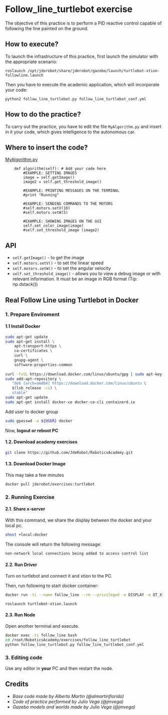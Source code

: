 # Follow_line_turtlebot exercise
The objective of this practice is to perform a PID reactive control capable of following the line painted on the ground.

## How to execute?
To launch the infrastructure of this practice, first launch the simulator with the appropriate scenario:
```
roslaunch /opt/jderobot/share/jderobot/gazebo/launch/turtlebot-xtion-followline.launch
```
Then you have to execute the academic application, which will incorporate your code:
```
python2 follow_line_turtlebot.py follow_line_turtlebot_conf.yml
```

## How to do the practice?
To carry out the practice, you have to edit the file `MyAlgorithm.py` and insert in it your code, which gives intelligence to the autonomous car.

## Where to insert the code?
[MyAlgorithm.py](MyAlgorithm.py#L109)
```
    def algorithm(self): # Add your code here
        #EXAMPLE: GETTING IMAGES
        image = self.getImage()
        image2 = self.get_threshold_image()

        #EXAMPLE: PRINTING MESSAGES ON THE TERMINAL
        #print "Running"

        #EXAMPLE: SENDING COMMANDS TO THE MOTORS
        #self.motors.setV(10)
        #self.motors.setW(5)

        #EXAMPLE: SHOWING IMAGES ON THE GUI
        self.set_color_image(image)
        #self.set_threshold_image (image2)

```

## API
* `self.getImage()` - to get the image 
* `self.motors.setV()` - to set the linear speed
* `self.motors.setW()` - to set the angular velocity
* `self.set_threshold_image()` - allows you to view a debug image or with relevant information. It must be an image in RGB format (Tip: np.dstack())

## Real Follow Line using Turtlebot in Docker

### 1. Prepare Enviroment
#### 1.1 Install Docker

```bash
sudo apt-get update
sudo apt-get install \
    apt-transport-https \
    ca-certificates \
    curl \
    gnupg-agent \
    software-properties-common
    
curl -fsSL https://download.docker.com/linux/ubuntu/gpg | sudo apt-key add -
sudo add-apt-repository \
   "deb [arch=amd64] https://download.docker.com/linux/ubuntu \
   $(lsb_release -cs) \
   stable"
sudo apt-get update
sudo apt-get install docker-ce docker-ce-cli containerd.io
```

Add user to docker group
```bash
sudo gpasswd -a ${USER} docker
```
Now, **logout or reboot PC**

#### 1.2. Download academy exercises

```bash
git clone https://github.com/JdeRobot/RoboticsAcademy.git
```

#### 1.3. Download Docker Image

This may take a few minutes

```bash
docker pull jderobot/exercises:turtlebot
```
### 2. Running Exercise

#### 2.1. Share x-server

With this command, we share the display between the docker and your local pc.

```bash
xhost +local:docker
```
The console will return the following message:

```bash
non-network local connections being added to access control list
```


#### 2.2. Run Driver

Turn on turtlebot and connect it and xtion to the PC. 

Then, run following to start docker container:

```bash
docker run -ti --name follow_line --rm --privileged -e DISPLAY -e QT_X11_NO_MITSHM=1 -v /tmp/.X11-unix:/tmp/.X11-unix -v /dev/ttyUSB0:/dev/kobuki -v /sys/fs/cgroup:/sys/fs/cgroup:ro -v /dev/serial:/dev/serial -v /dev/bus/usb:/dev/bus/usb -v $HOME/RoboticsAcademy:/root/RoboticsAcademy jderobot/exercises:turtlebot
```
```
roslaunch turtlebot-xtion.launch
```
#### 2.3. Run Node

Open another terminal and execute.

```bash
docker exec -ti follow_line bash
cd /root/RoboticsAcademy/exercises/follow_line_turtlebot
python follow_line_turtlebot.py follow_line_turtlebot_conf.yml
```

### 3. Editing code
Use any editor in **your** PC and then restart the node.

## Credits
* *Base code made by Alberto Martín (@almartinflorido)*
* *Code of practice performed by Julio Vega (@jmvega)*
* *Gazebo models and worlds made by Julio Vega (@jmvega)*
